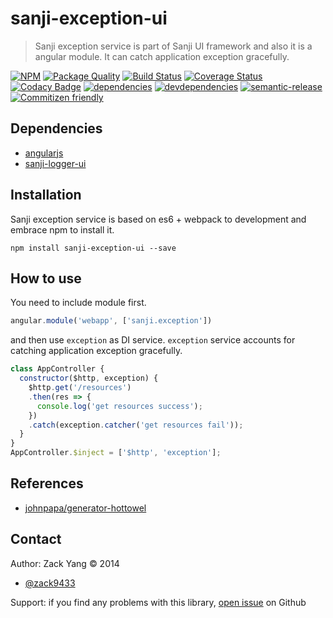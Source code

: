 # sanji-exception-ui
> Sanji exception service is part of Sanji UI framework and also it is a angular
module. It can catch application exception gracefully.

[sanji-exception-ui-icon]: https://nodei.co/npm/sanji-exception-ui.png?downloads=true
[sanji-exception-ui-url]: https://npmjs.org/package/sanji-exception-ui
[quality-badge]: http://npm.packagequality.com/badge/sanji-exception-ui.png
[quality-url]: http://packagequality.com/#?package=sanji-exception-ui
[travis-build-badge]: https://travis-ci.org/Sanji-IO/sanji-exception-ui.svg?branch=master
[travis-build-url]: https://travis-ci.org/Sanji-IO/sanji-exception-ui
[sanji-exception-ui-coverage-image]: http://codecov.io/github/Sanji-IO/sanji-exception-ui/coverage.svg?branch=master
[sanji-exception-ui-coverage-url]: http://codecov.io/github/Sanji-IO/sanji-exception-ui?branch=master
[sanji-exception-ui-codacy-image]: https://api.codacy.com/project/badge/13d7e2e9bf1b40a3bd9a3113c7cea587
[sanji-exception-ui-codacy-url]: https://www.codacy.com/public/zack9433/sanji-exception-ui.git
[dependencies-image]: https://david-dm.org/Sanji-IO/sanji-exception-ui.png
[dependencies-url]: https://david-dm.org/Sanji-IO/sanji-exception-ui
[devdependencies-image]: https://david-dm.org/Sanji-IO/sanji-exception-ui/dev-status.png
[devdependencies-url]: https://david-dm.org/Sanji-IO/sanji-exception-ui#info=devDependencies
[semantic-release-image]: https://img.shields.io/badge/%20%20%F0%9F%93%A6%F0%9F%9A%80-semantic--release-e10079.svg
[semantic-release-url]: https://github.com/semantic-release/semantic-release
[commitizen-image]: https://img.shields.io/badge/commitizen-friendly-brightgreen.svg
[commitizen-url]: http://commitizen.github.io/cz-cli/

[![NPM][sanji-exception-ui-icon]][sanji-exception-ui-url]
[![Package Quality][quality-badge]][quality-url]
[![Build Status][travis-build-badge]][travis-build-url]
[![Coverage Status][sanji-exception-ui-coverage-image]][sanji-exception-ui-coverage-url]
[![Codacy Badge][sanji-exception-ui-codacy-image]][sanji-exception-ui-codacy-url]
[![dependencies][dependencies-image]][dependencies-url]
[![devdependencies][devdependencies-image]][devdependencies-url]
[![semantic-release][semantic-release-image]][semantic-release-url]
[![Commitizen friendly][commitizen-image]][commitizen-url]

## Dependencies
- [angularjs](https://github.com/angular/angular.js)
- [sanji-logger-ui](https://github.com/Sanji-IO/sanji-logger-ui)

## Installation
Sanji exception service is based on es6 + webpack to development and embrace npm to install it.

```shell
npm install sanji-exception-ui --save
```

## How to use
You need to include module first.
```javascript
angular.module('webapp', ['sanji.exception'])
```
and then use `exception` as DI service. `exception` service accounts for
catching application exception gracefully.
```javascript
class AppController {
  constructor($http, exception) {
    $http.get('/resources')
    .then(res => {
      console.log('get resources success');
    })
    .catch(exception.catcher('get resources fail'));
  }
}
AppController.$inject = ['$http', 'exception'];
```

## References
- [johnpapa/generator-hottowel](https://github.com/johnpapa/generator-hottowel)

## Contact

Author: Zack Yang &copy; 2014

* [@zack9433](https://twitter.com/zack9433)

Support: if you find any problems with this library,
[open issue](https://github.com/Sanji-IO/sanji-exception-ui/issues) on Github

